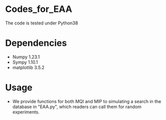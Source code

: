 # Codes_for_EAA
The code is tested under Python38

# Dependencies
- Numpy 1.23.1
- Sympy 1.10.1
- matplotlib 3.5.2

# Usage
- We provide functions for both MQI and MIP to simulating a search in the database in "EAA.py", which readers can call them for random experiments.
